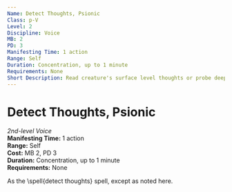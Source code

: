 ```yaml
---
Name: Detect Thoughts, Psionic
Class: p-V
Level: 2
Discipline: Voice
MB: 2
PD: 3
Manifesting Time: 1 action
Range: Self
Duration: Concentration, up to 1 minute
Requirements: None
Short Description: Read creature's surface level thoughts or probe deeper into their psyche
---
```

# Detect Thoughts, Psionic
*2nd-level Voice*\
**Manifesting Time:** 1 action\
**Range:** Self\
**Cost:** MB 2, PD 3\
**Duration:** Concentration, up to 1 minute\
**Requirements:** None

As the \spell{detect thoughts} spell, except
as noted here.
